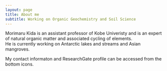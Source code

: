 ```yaml
---
layout: page
title: About me
subtitle: Working on Organic Geochemistry and Soil Science 
---
```


Morimaru Kida is an assistant professor of Kobe Univeristy and is an expert of natural organic matter and associated cycling of elements.  
He is currently working on Antarctic lakes and streams and Asian mangroves.

My contact informaton and ResearchGate profile can be accessed from the bottom icons.
